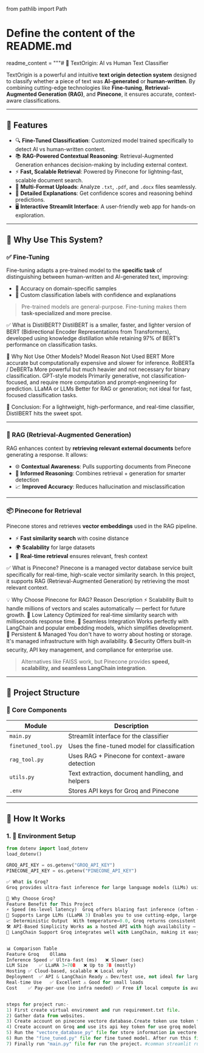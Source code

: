 from pathlib import Path

# Define the content of the README.md
readme_content = """# 🧠 TextOrigin: AI vs Human Text Classifier

TextOrigin is a powerful and intuitive **text origin detection system** designed to classify whether a piece of text was **AI-generated** or **human-written**. By combining cutting-edge technologies like **Fine-tuning**, **Retrieval-Augmented Generation (RAG)**, and **Pinecone**, it ensures accurate, context-aware classifications.

---

## 🚀 Features

- 🔍 **Fine-Tuned Classification**: Customized model trained specifically to detect AI vs human-written content.
- 📚 **RAG-Powered Contextual Reasoning**: Retrieval-Augmented Generation enhances decision-making by including external context.
- ⚡ **Fast, Scalable Retrieval**: Powered by Pinecone for lightning-fast, scalable document search.
- 📂 **Multi-Format Uploads**: Analyze `.txt`, `.pdf`, and `.docx` files seamlessly.
- 🧾 **Detailed Explanations**: Get confidence scores and reasoning behind predictions.
- 🖥️ **Interactive Streamlit Interface**: A user-friendly web app for hands-on exploration.

---

## 📌 Why Use This System?

### ✅ Fine-Tuning
Fine-tuning adapts a pre-trained model to the **specific task** of distinguishing between human-written and AI-generated text, improving:

- 🎯 Accuracy on domain-specific samples
- 🤖 Custom classification labels with confidence and explanations

> Pre-trained models are general-purpose. Fine-tuning makes them **task-specialized and more precise**.

✅ What is DistilBERT?
DistilBERT is a smaller, faster, and lighter version of BERT (Bidirectional Encoder Representations from Transformers), developed using knowledge distillation while retaining 97% of BERT’s performance on classification tasks.

🤔 Why Not Use Other Models?
Model	Reason Not Used
BERT	More accurate but computationally expensive and slower for inference.
RoBERTa / DeBERTa	More powerful but much heavier and not necessary for binary classification.
GPT-style models	Primarily generative, not classification-focused, and require more computation and prompt-engineering for prediction.
LLaMA or LLMs	Better for RAG or generation; not ideal for fast, focused classification tasks.

🧩 Conclusion: For a lightweight, high-performance, and real-time classifier, DistilBERT hits the sweet spot.

---

### 🧠 RAG (Retrieval-Augmented Generation)
RAG enhances context by **retrieving relevant external documents** before generating a response. It allows:

- 🌐 **Contextual Awareness**: Pulls supporting documents from Pinecone
- 🧠 **Informed Reasoning**: Combines retrieval + generation for smarter detection
- 📈 **Improved Accuracy**: Reduces hallucination and misclassification

---

### 📦 Pinecone for Retrieval
Pinecone stores and retrieves **vector embeddings** used in the RAG pipeline.

- ⚡ **Fast similarity search** with cosine distance
- 🌍 **Scalability** for large datasets
- 🔄 **Real-time retrieval** ensures relevant, fresh context


✅ What is Pinecone?
Pinecone is a managed vector database service built specifically for real-time, high-scale vector similarity search. In this project, it supports RAG (Retrieval-Augmented Generation) by retrieving the most relevant context.


💡 Why Choose Pinecone for RAG?
Reason	Description
⚡ Scalability	Built to handle millions of vectors and scales automatically — perfect for future growth.
🚀 Low Latency	Optimized for real-time similarity search with milliseconds response time.
🔌 Seamless Integration	Works perfectly with LangChain and popular embedding models, which simplifies development.
💾 Persistent & Managed	You don't have to worry about hosting or storage. It's managed infrastructure with high availability.
🔒 Security	Offers built-in security, API key management, and compliance for enterprise use.


> Alternatives like FAISS work, but Pinecone provides **speed, scalability, and seamless LangChain integration**.

---

## 🧱 Project Structure

### 📁 Core Components

| Module              | Description |
|---------------------|-------------|
| `main.py`           | Streamlit interface for the classifier |
| `finetuned_tool.py` | Uses the fine-tuned model for classification |
| `rag_tool.py`       | Uses RAG + Pinecone for context-aware detection |
| `utils.py`          | Text extraction, document handling, and helpers |
| `.env`              | Stores API keys for Groq and Pinecone |

---

## 🧪 How It Works

### 1. 🔐 Environment Setup
```python
from dotenv import load_dotenv
load_dotenv()

GROQ_API_KEY = os.getenv("GROQ_API_KEY")
PINECONE_API_KEY = os.getenv("PINECONE_API_KEY")

✅ What is Groq?
Groq provides ultra-fast inference for large language models (LLMs) using custom-built Language Processing Units (LPUs). It supports models like LLaMA 3 with single-digit millisecond latency, making it ideal for real-time applications.

🧠 Why Choose Groq?
Feature	Benefit for This Project
⚡ Speed (ms-level latency)	Groq offers blazing fast inference (often <10ms) compared to traditional GPU-based systems. Great for real-time response in web apps.
🧠 Supports Large LLMs (LLaMA 3)	Enables you to use cutting-edge, large-scale LLMs like LLaMA 3–70B, ideal for complex context generation and text reasoning.
📈 Deterministic Output	With temperature=0.0, Groq returns consistent and repeatable responses — important for classification-style use cases.
🛠️ API-Based Simplicity	Works as a hosted API with high availability — you don’t have to manage local models, memory, or compute infrastructure.
🤝 LangChain Support	Groq integrates well with LangChain, making it easy to plug into RAG and tool-based agents.


📊 Comparison Table
Feature	Groq	Ollama
Inference Speed	✅ Ultra-fast (ms)	❌ Slower (sec)
LLM Size	✅ LLaMA 3–70B	❌ Up to 7B (mostly)
Hosting	✅ Cloud-based, scalable	❌ Local only
Deployment	✅ API & LangChain Ready	⚠️ Dev/test use, not ideal for large-scale prod
Real-time Use	✅ Excellent	⚠️ Good for small loads
Cost	✅ Pay-per-use (no infra needed)	✅ Free if local compute is available


steps for project run:-
1) First create virtual enviroment and run requirement.txt file.
2) Gather data from websites.
3) Create account on pinecone vectore database.Create token use token for interaction with vectore database.
4) Create account on Groq and use its api key token for use groq model.
5) Run the "vectore_database_py" file for store information in vectore database.
6) Run the "fine_tuned.py" file for fine tuned model. After run this file create "/model" and "/result" folders.
7) Finally run "main.py" file for run the project. #comman streamlit run main.py

